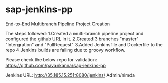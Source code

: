 # sap-jenkins-pp
End-to-End Multibranch Pipeline Project Creation

The steps followed: 1.Created a multi-branch pipeline project and configured the github URL in it. 2.Created 3 branches "master" "Intergration" and "PullRequest" 3.Added Jenkinsfile and Dockerfile to the repo 4.Jenkins builds are failing due to groovy workflow.

Please check the below repo for validation: https://github.com/pavankanna/sap-jenkins-pp

Jenkins URL: http://35.185.15.251:8080/jenkins/ Admin/nimda
